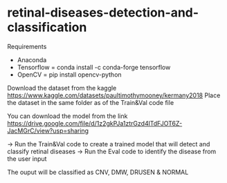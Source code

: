 # retinal-diseases-detection-and-classification

Requirements
- Anaconda
- Tensorflow = conda install -c conda-forge tensorflow
- OpenCV = pip install opencv-python

Download the dataset from the kaggle
https://www.kaggle.com/datasets/paultimothymooney/kermany2018
Place the dataset in the same folder as of the Train&Val code file

You can download the model from the link
https://drive.google.com/file/d/1z2gkPJa1ztrGzd4lTdFJOT6Z-JacMGrC/view?usp=sharing

-> Run the Train&Val code to create a trained model that will detect and classify retinal diseases
-> Run the Eval code to identify the disease from the user input

The ouput will be classified as CNV, DMW, DRUSEN & NORMAL
